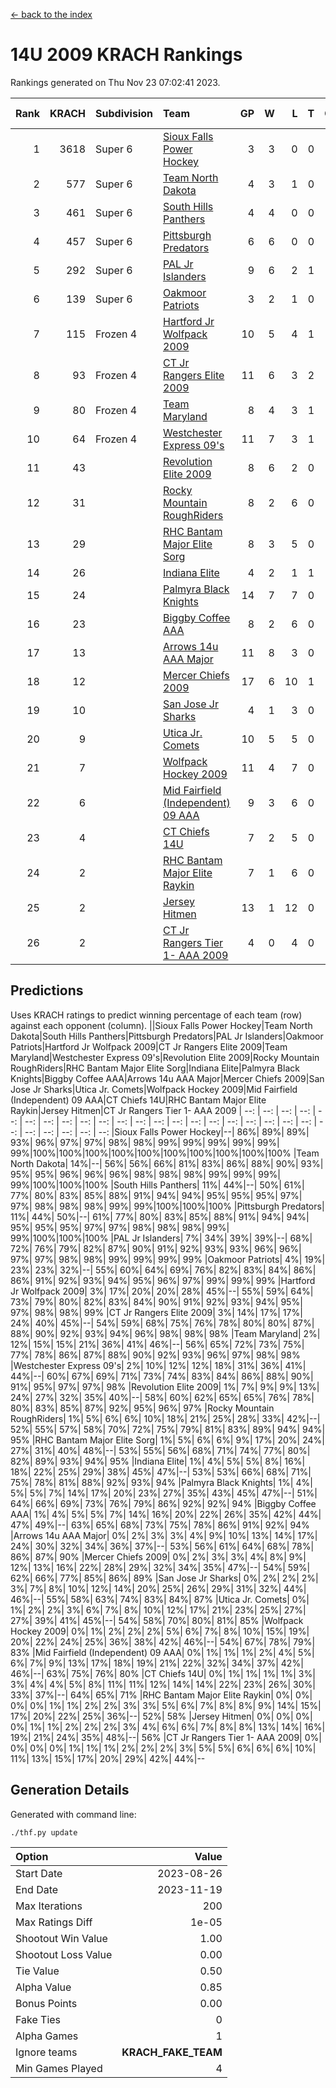 [<- back to the index](readme.md)
# 14U 2009 KRACH Rankings
Rankings generated on Thu Nov 23 07:02:41 2023.

Rank|KRACH|Subdivision|Team|GP|W|L|T|OTW|OTL|SoS|Exp Wins|Win Diff
---:|---:|:---|:---|---:|---:|---:|---:|---:|---:|---:|---:|---:
1|3618|Super 6|[Sioux Falls Power Hockey](https://gamesheetstats.com/seasons/3664/teams/140999/schedule)|3|3|0|0|0|0|159|3.8|-0.0
2|577|Super 6|[Team North Dakota](https://gamesheetstats.com/seasons/3664/teams/141001/schedule)|4|3|1|0|0|0|763|3.8|-0.0
3|461|Super 6|[South Hills Panthers](https://gamesheetstats.com/seasons/3664/teams/160166/schedule)|4|4|0|0|0|0|14|4.9|0.0
4|457|Super 6|[Pittsburgh Predators](https://gamesheetstats.com/seasons/3664/teams/140995/schedule)|6|6|0|0|0|0|10|6.9|0.0
5|292|Super 6|[PAL Jr Islanders](https://gamesheetstats.com/seasons/3664/teams/140990/schedule)|9|6|2|1|0|0|239|7.4|0.0
6|139|Super 6|[Oakmoor Patriots](https://gamesheetstats.com/seasons/3664/teams/141002/schedule)|3|2|1|0|1|0|159|2.8|-0.0
7|115|Frozen 4|[Hartford Jr Wolfpack 2009](https://gamesheetstats.com/seasons/3664/teams/140979/schedule)|10|5|4|1|0|0|337|6.4|0.0
8|93|Frozen 4|[CT Jr Rangers Elite 2009](https://gamesheetstats.com/seasons/3664/teams/140980/schedule)|11|6|3|2|1|0|83|7.9|0.0
9|80|Frozen 4|[Team Maryland](https://gamesheetstats.com/seasons/3664/teams/140998/schedule)|8|4|3|1|0|0|94|5.4|0.0
10|64|Frozen 4|[Westchester Express 09's](https://gamesheetstats.com/seasons/3664/teams/140992/schedule)|11|7|3|1|1|1|40|8.4|0.0
11|43||[Revolution Elite 2009](https://gamesheetstats.com/seasons/3664/teams/140996/schedule)|8|6|2|0|0|0|23|6.9|0.0
12|31||[Rocky Mountain RoughRiders](https://gamesheetstats.com/seasons/3664/teams/144346/schedule)|8|2|6|0|0|0|536|2.8|-0.0
13|29||[RHC Bantam Major Elite Sorg](https://gamesheetstats.com/seasons/3664/teams/140985/schedule)|8|3|5|0|0|0|107|3.9|0.0
14|26||[Indiana Elite](https://gamesheetstats.com/seasons/3664/teams/144344/schedule)|4|2|1|1|0|0|14|3.4|0.0
15|24||[Palmyra Black Knights](https://gamesheetstats.com/seasons/3664/teams/140997/schedule)|14|7|7|0|0|0|109|7.9|0.0
16|23||[Biggby Coffee AAA](https://gamesheetstats.com/seasons/3664/teams/144343/schedule)|8|2|6|0|0|1|557|2.8|-0.0
17|13||[Arrows 14u AAA Major](https://gamesheetstats.com/seasons/3664/teams/140993/schedule)|11|8|3|0|0|0|9|8.9|0.0
18|12||[Mercer Chiefs 2009](https://gamesheetstats.com/seasons/3664/teams/140987/schedule)|17|6|10|1|1|1|55|7.4|0.0
19|10||[San Jose Jr Sharks](https://gamesheetstats.com/seasons/3664/teams/141003/schedule)|4|1|3|0|0|0|105|1.9|0.0
20|9||[Utica Jr. Comets](https://gamesheetstats.com/seasons/3664/teams/140994/schedule)|10|5|5|0|0|0|88|5.9|0.0
21|7||[Wolfpack Hockey 2009](https://gamesheetstats.com/seasons/3664/teams/140986/schedule)|11|4|7|0|0|1|34|4.9|0.0
22|6||[Mid Fairfield (Independent) 09 AAA](https://gamesheetstats.com/seasons/3664/teams/140981/schedule)|9|3|6|0|0|0|20|3.9|0.0
23|4||[CT Chiefs 14U](https://gamesheetstats.com/seasons/3664/teams/140982/schedule)|7|2|5|0|0|0|12|2.9|0.0
24|2||[RHC Bantam Major Elite Raykin](https://gamesheetstats.com/seasons/3664/teams/140989/schedule)|7|1|6|0|0|0|12|1.9|0.0
25|2||[Jersey Hitmen](https://gamesheetstats.com/seasons/3664/teams/140988/schedule)|13|1|12|0|0|0|81|1.9|0.0
26|2||[CT Jr Rangers Tier 1- AAA 2009](https://gamesheetstats.com/seasons/3664/teams/140983/schedule)|4|0|4|0|0|0|9|0.9|0.0

## Predictions
Uses KRACH ratings to predict winning percentage of each team (row) against each opponent (column).
||Sioux Falls Power Hockey|Team North Dakota|South Hills Panthers|Pittsburgh Predators|PAL Jr Islanders|Oakmoor Patriots|Hartford Jr Wolfpack 2009|CT Jr Rangers Elite 2009|Team Maryland|Westchester Express 09's|Revolution Elite 2009|Rocky Mountain RoughRiders|RHC Bantam Major Elite Sorg|Indiana Elite|Palmyra Black Knights|Biggby Coffee AAA|Arrows 14u AAA Major|Mercer Chiefs 2009|San Jose Jr Sharks|Utica Jr. Comets|Wolfpack Hockey 2009|Mid Fairfield (Independent) 09 AAA|CT Chiefs 14U|RHC Bantam Major Elite Raykin|Jersey Hitmen|CT Jr Rangers Tier 1- AAA 2009
| --: | --: | --: | --: | --: | --: | --: | --: | --: | --: | --: | --: | --: | --: | --: | --: | --: | --: | --: | --: | --: | --: | --: | --: | --: | --: | --: 
|Sioux Falls Power Hockey|--| 86%| 89%| 89%| 93%| 96%| 97%| 97%| 98%| 98%| 99%| 99%| 99%| 99%| 99%| 99%|100%|100%|100%|100%|100%|100%|100%|100%|100%|100%
|Team North Dakota| 14%|--| 56%| 56%| 66%| 81%| 83%| 86%| 88%| 90%| 93%| 95%| 95%| 96%| 96%| 96%| 98%| 98%| 98%| 99%| 99%| 99%| 99%|100%|100%|100%
|South Hills Panthers| 11%| 44%|--| 50%| 61%| 77%| 80%| 83%| 85%| 88%| 91%| 94%| 94%| 95%| 95%| 95%| 97%| 97%| 98%| 98%| 98%| 99%| 99%|100%|100%|100%
|Pittsburgh Predators| 11%| 44%| 50%|--| 61%| 77%| 80%| 83%| 85%| 88%| 91%| 94%| 94%| 95%| 95%| 95%| 97%| 97%| 98%| 98%| 98%| 99%| 99%|100%|100%|100%
|PAL Jr Islanders|  7%| 34%| 39%| 39%|--| 68%| 72%| 76%| 79%| 82%| 87%| 90%| 91%| 92%| 93%| 93%| 96%| 96%| 97%| 97%| 98%| 98%| 99%| 99%| 99%| 99%
|Oakmoor Patriots|  4%| 19%| 23%| 23%| 32%|--| 55%| 60%| 64%| 69%| 76%| 82%| 83%| 84%| 86%| 86%| 91%| 92%| 93%| 94%| 95%| 96%| 97%| 99%| 99%| 99%
|Hartford Jr Wolfpack 2009|  3%| 17%| 20%| 20%| 28%| 45%|--| 55%| 59%| 64%| 73%| 79%| 80%| 82%| 83%| 84%| 90%| 91%| 92%| 93%| 94%| 95%| 97%| 98%| 98%| 99%
|CT Jr Rangers Elite 2009|  3%| 14%| 17%| 17%| 24%| 40%| 45%|--| 54%| 59%| 68%| 75%| 76%| 78%| 80%| 80%| 87%| 88%| 90%| 92%| 93%| 94%| 96%| 98%| 98%| 98%
|Team Maryland|  2%| 12%| 15%| 15%| 21%| 36%| 41%| 46%|--| 56%| 65%| 72%| 73%| 75%| 77%| 78%| 86%| 87%| 88%| 90%| 92%| 93%| 96%| 97%| 98%| 98%
|Westchester Express 09's|  2%| 10%| 12%| 12%| 18%| 31%| 36%| 41%| 44%|--| 60%| 67%| 69%| 71%| 73%| 74%| 83%| 84%| 86%| 88%| 90%| 91%| 95%| 97%| 97%| 98%
|Revolution Elite 2009|  1%|  7%|  9%|  9%| 13%| 24%| 27%| 32%| 35%| 40%|--| 58%| 60%| 62%| 65%| 65%| 76%| 78%| 80%| 83%| 85%| 87%| 92%| 95%| 96%| 97%
|Rocky Mountain RoughRiders|  1%|  5%|  6%|  6%| 10%| 18%| 21%| 25%| 28%| 33%| 42%|--| 52%| 55%| 57%| 58%| 70%| 72%| 75%| 79%| 81%| 83%| 89%| 94%| 94%| 95%
|RHC Bantam Major Elite Sorg|  1%|  5%|  6%|  6%|  9%| 17%| 20%| 24%| 27%| 31%| 40%| 48%|--| 53%| 55%| 56%| 68%| 71%| 74%| 77%| 80%| 82%| 89%| 93%| 94%| 95%
|Indiana Elite|  1%|  4%|  5%|  5%|  8%| 16%| 18%| 22%| 25%| 29%| 38%| 45%| 47%|--| 53%| 53%| 66%| 68%| 71%| 75%| 78%| 81%| 88%| 92%| 93%| 94%
|Palmyra Black Knights|  1%|  4%|  5%|  5%|  7%| 14%| 17%| 20%| 23%| 27%| 35%| 43%| 45%| 47%|--| 51%| 64%| 66%| 69%| 73%| 76%| 79%| 86%| 92%| 92%| 94%
|Biggby Coffee AAA|  1%|  4%|  5%|  5%|  7%| 14%| 16%| 20%| 22%| 26%| 35%| 42%| 44%| 47%| 49%|--| 63%| 65%| 68%| 73%| 75%| 78%| 86%| 91%| 92%| 94%
|Arrows 14u AAA Major|  0%|  2%|  3%|  3%|  4%|  9%| 10%| 13%| 14%| 17%| 24%| 30%| 32%| 34%| 36%| 37%|--| 53%| 56%| 61%| 64%| 68%| 78%| 86%| 87%| 90%
|Mercer Chiefs 2009|  0%|  2%|  3%|  3%|  4%|  8%|  9%| 12%| 13%| 16%| 22%| 28%| 29%| 32%| 34%| 35%| 47%|--| 54%| 59%| 62%| 66%| 77%| 85%| 86%| 89%
|San Jose Jr Sharks|  0%|  2%|  2%|  2%|  3%|  7%|  8%| 10%| 12%| 14%| 20%| 25%| 26%| 29%| 31%| 32%| 44%| 46%|--| 55%| 58%| 63%| 74%| 83%| 84%| 87%
|Utica Jr. Comets|  0%|  1%|  2%|  2%|  3%|  6%|  7%|  8%| 10%| 12%| 17%| 21%| 23%| 25%| 27%| 27%| 39%| 41%| 45%|--| 54%| 58%| 70%| 80%| 81%| 85%
|Wolfpack Hockey 2009|  0%|  1%|  2%|  2%|  2%|  5%|  6%|  7%|  8%| 10%| 15%| 19%| 20%| 22%| 24%| 25%| 36%| 38%| 42%| 46%|--| 54%| 67%| 78%| 79%| 83%
|Mid Fairfield (Independent) 09 AAA|  0%|  1%|  1%|  1%|  2%|  4%|  5%|  6%|  7%|  9%| 13%| 17%| 18%| 19%| 21%| 22%| 32%| 34%| 37%| 42%| 46%|--| 63%| 75%| 76%| 80%
|CT Chiefs 14U|  0%|  1%|  1%|  1%|  1%|  3%|  3%|  4%|  4%|  5%|  8%| 11%| 11%| 12%| 14%| 14%| 22%| 23%| 26%| 30%| 33%| 37%|--| 64%| 65%| 71%
|RHC Bantam Major Elite Raykin|  0%|  0%|  0%|  0%|  1%|  1%|  2%|  2%|  3%|  3%|  5%|  6%|  7%|  8%|  8%|  9%| 14%| 15%| 17%| 20%| 22%| 25%| 36%|--| 52%| 58%
|Jersey Hitmen|  0%|  0%|  0%|  0%|  1%|  1%|  2%|  2%|  2%|  3%|  4%|  6%|  6%|  7%|  8%|  8%| 13%| 14%| 16%| 19%| 21%| 24%| 35%| 48%|--| 56%
|CT Jr Rangers Tier 1- AAA 2009|  0%|  0%|  0%|  0%|  1%|  1%|  1%|  2%|  2%|  2%|  3%|  5%|  5%|  6%|  6%|  6%| 10%| 11%| 13%| 15%| 17%| 20%| 29%| 42%| 44%|--

## Generation Details

Generated with command line:
```
./thf.py update
```

| Option | Value |
| :----- | ----: |
| Start Date | 2023-08-26 |
| End Date | 2023-11-19 |
| Max Iterations | 200 |
| Max Ratings Diff | 1e-05 |
| Shootout Win Value | 1.00 |
| Shootout Loss Value | 0.00 |
| Tie Value | 0.50 |
| Alpha Value | 0.85 |
| Bonus Points | 0.00 |
| Fake Ties | 0 |
| Alpha Games | 1 |
| Ignore teams | __KRACH_FAKE_TEAM__ |
| Min Games Played | 4 |

